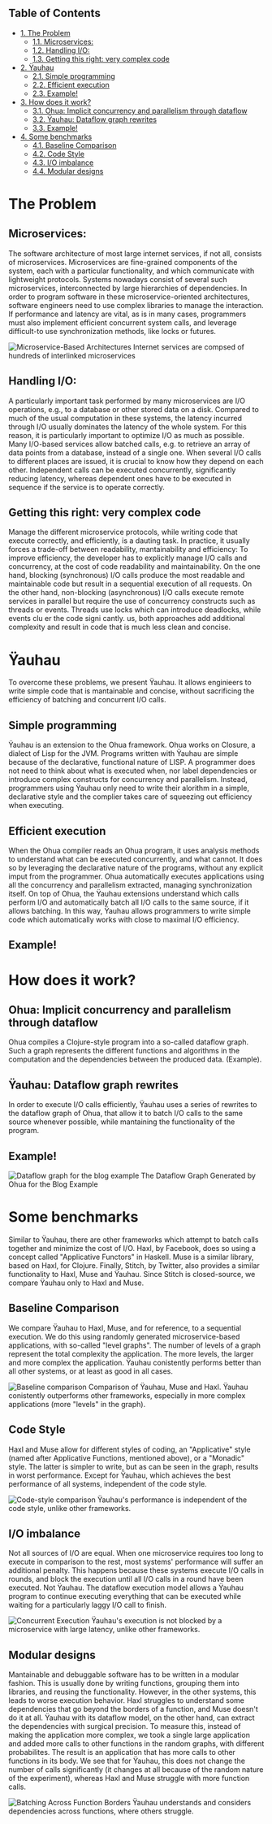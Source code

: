<div id="table-of-contents">
<h2>Table of Contents</h2>
<div id="text-table-of-contents">
<ul class="nav navbar-nav">
<li><a href="#sec-1">1. The Problem</a>
<ul>
<li><a href="#sec-1-1">1.1. Microservices:</a></li>
<li><a href="#sec-1-2">1.2. Handling I/O:</a></li>
<li><a href="#sec-1-3">1.3. Getting this right: very complex code</a></li>
</ul>
</li>
<li><a href="#sec-2">2. Ÿauhau</a>
<ul>
<li><a href="#sec-2-1">2.1. Simple programming</a></li>
<li><a href="#sec-2-2">2.2. Efficient execution</a></li>
<li><a href="#sec-2-3">2.3. Example!</a></li>
</ul>
</li>
<li><a href="#sec-3">3. How does it work?</a>
<ul>
<li><a href="#sec-3-1">3.1. Ohua: Implicit concurrency and parallelism through dataflow</a></li>
<li><a href="#sec-3-2">3.2. Ÿauhau: Dataflow graph rewrites</a></li>
<li><a href="#sec-3-3">3.3. Example!</a></li>
</ul>
</li>
<li><a href="#sec-4">4. Some benchmarks</a>
<ul>
<li><a href="#sec-4-1">4.1. Baseline Comparison</a></li>
<li><a href="#sec-4-2">4.2. Code Style</a></li>
<li><a href="#sec-4-3">4.3. I/O imbalance</a></li>
<li><a href="#sec-4-4">4.4. Modular designs</a></li>
</ul>
</li>
</ul>
</div>
</div>

# The Problem<a id="sec-1" name="sec-1"></a>

## Microservices:<a id="sec-1-1" name="sec-1-1"></a>

The software architecture of most large internet services, if not all, consists of microservices. Microservices are fine-grained components of the system, each with a particular functionality, and which communicate with lightweight protocols.
Systems nowadays consist of several such microservices, interconnected by large hierarchies of dependencies.
In order to program software in these microservice-oriented architectures, software engineers need to use complex libraries to manage the interaction. If performance and latency are vital, as is in many cases, programmers must also implement efficient
concurrent system calls, and leverage difficult-to use synchronization methods, like locks or futures.


![Microservice-Based Architectures](/figures/microservice-challenge.png)
Internet services are compsed of hundreds of interlinked microservices



## Handling I/O:<a id="sec-1-2" name="sec-1-2"></a>

A particularly important task performed by many microservices are I/O operations, e.g., to a database or other stored data on a disk. Compared to much of the usual computation in these systems, the latency incurred through I/O usually dominates the latency of the whole system.
For this reason, it is particularly important to optimize I/O as much as possible. Many I/O-based services allow batched calls, e.g. to retrieve an array of data points from a database, instead of a single one. When several I/O calls to different places are issued,
it is crucial to know how they depend on each other. Independent calls can be executed concurrently, significantly reducing latency, whereas dependent ones have to be executed in sequence if the service is to operate correctly.

## Getting this right: very complex code<a id="sec-1-3" name="sec-1-3"></a>

Manage the different microservice protocols, while writing code that execute correctly, and efficiently, is a dauting task. In practice, it usually forces a trade-off between readability, mantainability and efficiency:
To improve efficiency, the developer has to explicitly manage I/O calls and concurrency, at the cost of code readability and maintainability.
On the one hand, blocking (synchronous) I/O calls produce the most readable and maintainable code but result in a sequential execution of all requests.
On the other hand, non-blocking (asynchronous) I/O calls execute remote services in parallel but require the use of concurrency constructs such as threads or events.
Threads use locks which can introduce deadlocks, while events clu er the code signi cantly.  us, both approaches add additional complexity and result in code that is much less clean and concise.

# Ÿauhau<a id="sec-2" name="sec-2"></a>

To overcome these problems, we present Ÿauhau. It allows enginieers to write simple code that is mantainable and concise, without sacrificing the efficiency of batching and concurrent I/O calls.  

## Simple programming<a id="sec-2-1" name="sec-2-1"></a>

Ÿauhau is an extension to the Ohua framework. Ohua works on Closure, a dialect of Lisp for the JVM. Programs written with Ÿauhau are simple because of the declarative, functional nature of LISP.
A programmer does not need to think about what is executed when, nor label dependencies or introduce complex constructs for concurrency and parallelism.
Instead, programmers using Ÿauhau only need to write their alorithm in a simple, declarative style and the complier takes care of squeezing out efficiency when executing.

## Efficient execution<a id="sec-2-2" name="sec-2-2"></a>

When the Ohua compiler reads an Ohua program, it uses analysis methods to understand what can be executed concurrently, and what cannot. It does so by leveraging the declarative nature of the programs, without any explicit imput from the programmer.
Ohua automatically executes applications using all the concurrency and parallelism extracted, managing synchronization itself. On top of Ohua, the Ÿauhau extensions understand which calls perform I/O and automatically batch all I/O calls to the same source, if
it allows batching. In this way, Ÿauhau allows programmers to write simple code which automatically works with close to maximal I/O efficiency.

## Example!<a id="sec-2-3" name="sec-2-3"></a>

# How does it work?<a id="sec-3" name="sec-3"></a>

## Ohua: Implicit concurrency and parallelism through dataflow<a id="sec-3-1" name="sec-3-1"></a>

Ohua compiles a Clojure-style program into a so-called dataflow graph. Such a graph represents the different functions and algorithms in the computation and the dependencies between the produced data. (Example).

## Ÿauhau: Dataflow graph rewrites<a id="sec-3-2" name="sec-3-2"></a>

In order to execute I/O calls efficiently, Ÿauhau uses a series of rewrites to the dataflow graph of Ohua, that allow it to batch I/O calls to the same source whenever possible, while mantaining the functionality of the program. 


## Example!<a id="sec-3-3" name="sec-3-3"></a>

![Dataflow graph for the blog example](figures/blog-graph-extended.png)
The Dataflow Graph Generated by Ohua for the Blog Example

# Some benchmarks<a id="sec-4" name="sec-4"></a>

Similar to Ÿauhau, there are other frameworks which attempt to batch calls together and minimize the cost of I/O. Haxl, by Facebook, does so using a concept called "Applicative Functors" in Haskell. Muse is a similar library, based on Haxl, for Clojure.
Finally, Stitch, by Twitter, also provides a similar functionality to Haxl, Muse and Ÿauhau. Since Stitch is closed-source, we compare Ÿauhau only to Haxl and Muse.

## Baseline Comparison<a id="sec-4-1" name="sec-4-1"></a>

We compare Ÿauhau to Haxl, Muse, and for reference, to a sequential execution. We do this using randomly generated microservice-based applications, with so-called "level graphs". The number of levels of a graph represent the total complexity the application. The more levels, the larger and more complex the application.
Ÿauhau conistently performs better than all other systems, or at least as good in all cases.

![Baseline comparison](figures/baseline.png)
Comparison of Ÿauhau, Muse and Haxl. Ÿauhau conistently outperforms other frameworks, especially in more complex applications (more "levels" in the graph).

## Code Style<a id="sec-4-2" name="sec-4-2"></a>

Haxl and Muse allow for different styles of coding, an "Applicative" style (named after Applicative Functions, mentioned above), or a "Monadic" style. The latter is simpler to write, but as can be seen in the graph, results in worst performance. Except for Ÿauhau,
which achieves the best performance of all systems, independent of the code style.

![Code-style comparison](figures/monad_applicative.png)
Ÿauhau's performance is independent of the code style, unlike other frameworks.

## I/O imbalance<a id="sec-4-3" name="sec-4-3"></a>

Not all sources of I/O are equal. When one microservice requires too long to execute in comparison to the rest, most systems' performance will suffer an additional penalty.
This happens because these systems execute I/O calls in rounds, and block the execution until all I/O calls in a round have been executed. Not Ÿauhau. The dataflow execution model
allows a Ÿauhau program to continue executing everything that can be executed while waiting for a particularly laggy I/O call to finish.

![Concurrent Execution](figures/io-imbalance.png)
Ÿauhau's execution is not blocked by a microservice with large latency, unlike other frameworks.

## Modular designs<a id="sec-4-4" name="sec-4-4"></a>

Mantainable and debuggable software has to be written in a modular fashion. This is usually done by writing functions, grouping them into libraries, and reusing the functionality. 
However, in the other systems, this leads to worse execution behavior. Haxl struggles to understand some dependencies that go beyond the borders of a function, and Muse doesn't do it at all.
Ÿauhau with its dataflow model, on the other hand, can extract the dependencies with surgical precision. To measure this, instead of making the application more complex, we took a single large application and added more calls to other functions in the random graphs, 
with different probabilites. The result is an application that has more calls to other functions in its body. We see that for Ÿauhau, this does not change the number of calls significantly (it changes at all because of the random nature of the experiment), whereas
Haxl and Muse struggle with more function calls.

![Batching Across Function Borders](figures/functions.png)
Ÿauhau understands and considers dependencies across functions, where others struggle.
